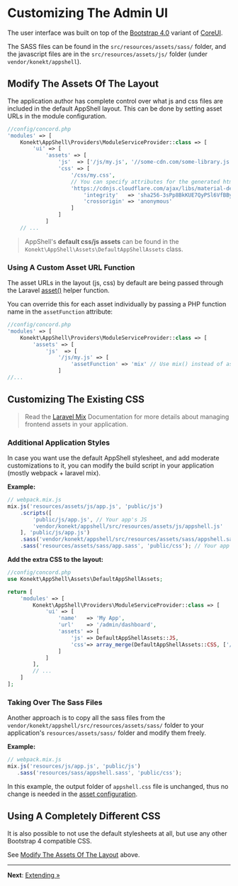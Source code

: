 # Customizing The Admin UI

The user interface was built on top of the [Bootstrap 4.0](https://getbootstrap.com/docs/4.0)
variant of [CoreUI](https://coreui.io/).

The SASS files can be found in the `src/resources/assets/sass/` folder, and the javascript files are
in the `src/resources/assets/js/` folder (under `vendor/konekt/appshell`).

## Modify The Assets Of The Layout

The application author has complete control over what js and css files are included in
the default AppShell layout. This can be done by setting asset URLs in the module configuration.

```php
//config/concord.php
'modules' => [
    Konekt\AppShell\Providers\ModuleServiceProvider::class => [
        'ui' => [
            'assets' => [
                'js'  => ['/js/my.js', '//some-cdn.com/some-library.js'],
                'css' => [
                    '/css/my.css',
                    // You can specify attributes for the generated html tag:
                    'https://cdnjs.cloudflare.com/ajax/libs/material-design-iconic-font/2.2.0/css/material-design-iconic-font.min.css' => [
                        'integrity'   => 'sha256-3sPp8BkKUE7QyPSl6VfBByBroQbKxKG7tsusY2mhbVY=',
                        'crossorigin' => 'anonymous'
                    ]
                ]
            ]
    // ...
```

> AppShell's **default css/js assets** can be found in the `Konekt\AppShell\Assets\DefaultAppShellAssets` class.

### Using A Custom Asset URL Function

The asset URLs in the layout (js, css) by default are being passed through the Laravel
[asset()](https://laravel.com/docs/5.7/helpers#method-asset) helper function.

You can override this for each asset individually by passing a PHP function name in the
`assetFunction` attribute:

```php
//config/concord.php
'modules' => [
    Konekt\AppShell\Providers\ModuleServiceProvider::class => [
        'assets' => [
            'js'  => [
                '/js/my.js' => [
                    'assetFunction' => 'mix' // Use mix() instead of asset()
                ]
//...
```

## Customizing The Existing CSS

> Read the [Laravel Mix](https://laravel.com/docs/5.7/mix#sass) Documentation for more details about managing frontend assets in your application.

### Additional Application Styles

In case you want use the default AppShell stylesheet, and add moderate customizations to it,
you can modify the build script in your application (mostly webpack + laravel mix).

**Example:**

```js
// webpack.mix.js
mix.js('resources/assets/js/app.js', 'public/js')
    .scripts([
        'public/js/app.js', // Your app's JS
        'vendor/konekt/appshell/src/resources/assets/js/appshell.js'
    ], 'public/js/app.js')
    .sass('vendor/konekt/appshell/src/resources/assets/sass/appshell.sass', 'public/css') // use the default CSS
    .sass('resources/assets/sass/app.sass', 'public/css'); // Your app's SASS
```

**Add the extra CSS to the layout:**

```php
//config/concord.php
use Konekt\AppShell\Assets\DefaultAppShellAssets;

return [
    'modules' => [
        Konekt\AppShell\Providers\ModuleServiceProvider::class => [
            'ui' => [
                'name'   => 'My App',
                'url'    => '/admin/dashboard',
                'assets' => [
                    'js' => DefaultAppShellAssets::JS,
                    'css'=> array_merge(DefaultAppShellAssets::CSS, ['/css/app.css'])
                ]
            ]
        ],
        // ...
    ]
];
```

### Taking Over The Sass Files

Another approach is to copy all the sass files from the
`vendor/konekt/appshell/src/resources/assets/sass/` folder to your application's
`resources/assets/sass/` folder and modify them freely.

**Example:**

```js
// webpack.mix.js
mix.js('resources/js/app.js', 'public/js')
   .sass('resources/sass/appshell.sass', 'public/css');
```

In this example, the output folder of `appshell.css` file is unchanged, thus no change is needed in
the [asset configuration](#modify-the-assets-of-the-layout).


## Using A Completely Different CSS

It is also possible to not use the default stylesheets at all, but use any other Bootstrap 4
compatible CSS.

See [Modify The Assets Of The Layout](#modify-the-assets-of-the-layout) above.

---

**Next**: [Extending &raquo;](extending.md)
